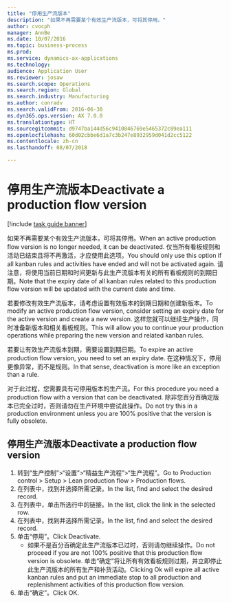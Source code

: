 ```yaml
--- 
title: "停用生产流版本"
description: "如果不再需要某个有效生产流版本，可将其停用。"
author: cvocph
manager: AnnBe
ms.date: 10/07/2016
ms.topic: business-process
ms.prod: 
ms.service: dynamics-ax-applications
ms.technology: 
audience: Application User
ms.reviewer: josaw
ms.search.scope: Operations
ms.search.region: Global
ms.search.industry: Manufacturing
ms.author: conradv
ms.search.validFrom: 2016-06-30
ms.dyn365.ops.version: AX 7.0.0
ms.translationtype: HT
ms.sourcegitcommit: d9747ba144d56c9410846769e5465372c89ea111
ms.openlocfilehash: 60d02cbbe6d1a7c3b247e8932959d041d2cc5122
ms.contentlocale: zh-cn
ms.lasthandoff: 08/07/2018

---
```

# <a name="deactivate-a-production-flow-version"></a><span data-ttu-id="600ae-103">停用生产流版本</span><span class="sxs-lookup"><span data-stu-id="600ae-103">Deactivate a production flow version</span></span>

[!include [task guide banner](../../includes/task-guide-banner.md)]

<span data-ttu-id="600ae-104">如果不再需要某个有效生产流版本，可将其停用。</span><span class="sxs-lookup"><span data-stu-id="600ae-104">When an active production flow version is no longer needed, it can be deactivated.</span></span> <span data-ttu-id="600ae-105">仅当所有看板规则和活动已结束且将不再激活，才应使用此选项。</span><span class="sxs-lookup"><span data-stu-id="600ae-105">You should only use this option if all kanban rules and activities have ended and will not be activated again.</span></span> <span data-ttu-id="600ae-106">请注意，将使用当前日期和时间更新与此生产流版本有关的所有看板规则的到期日期。</span><span class="sxs-lookup"><span data-stu-id="600ae-106">Note that the expiry date of all kanban rules related to this production flow version will be updated with the current date and time.</span></span> 

<span data-ttu-id="600ae-107">若要修改有效生产流版本，请考虑设置有效版本的到期日期和创建新版本。</span><span class="sxs-lookup"><span data-stu-id="600ae-107">To modify an active production flow version, consider setting an expiry date for the active version and create a new version.</span></span> <span data-ttu-id="600ae-108">这样您就可以继续生产操作，同时准备新版本和相关看板规则。</span><span class="sxs-lookup"><span data-stu-id="600ae-108">This will allow you to continue your production operations while preparing the new version and related kanban rules.</span></span> 

<span data-ttu-id="600ae-109">若要让有效生产流版本到期，需要设置到期日期。</span><span class="sxs-lookup"><span data-stu-id="600ae-109">To expire an active production flow version, you need to set an expiry date.</span></span> <span data-ttu-id="600ae-110">在这种情况下，停用更像异常，而不是规则。</span><span class="sxs-lookup"><span data-stu-id="600ae-110">In that sense, deactivation is more like an exception than a rule.</span></span> 

<span data-ttu-id="600ae-111">对于此过程，您需要具有可停用版本的生产流。</span><span class="sxs-lookup"><span data-stu-id="600ae-111">For this procedure you need a production flow with a version that can be deactivated.</span></span> <span data-ttu-id="600ae-112">除非您百分百确定版本已完全过时，否则请勿在生产环境中尝试此操作。</span><span class="sxs-lookup"><span data-stu-id="600ae-112">Do not try this in a production environment unless you are 100% positive that the version is fully obsolete.</span></span>


## <a name="deactivate-a-production-flow-version"></a><span data-ttu-id="600ae-113">停用生产流版本</span><span class="sxs-lookup"><span data-stu-id="600ae-113">Deactivate a production flow version</span></span>
1. <span data-ttu-id="600ae-114">转到“生产控制”>“设置”>“精益生产流程”>“生产流程”。</span><span class="sxs-lookup"><span data-stu-id="600ae-114">Go to Production control > Setup > Lean production flow > Production flows.</span></span>
2. <span data-ttu-id="600ae-115">在列表中，找到并选择所需记录。</span><span class="sxs-lookup"><span data-stu-id="600ae-115">In the list, find and select the desired record.</span></span>
3. <span data-ttu-id="600ae-116">在列表中，单击所选行中的链接。</span><span class="sxs-lookup"><span data-stu-id="600ae-116">In the list, click the link in the selected row.</span></span>
4. <span data-ttu-id="600ae-117">在列表中，找到并选择所需记录。</span><span class="sxs-lookup"><span data-stu-id="600ae-117">In the list, find and select the desired record.</span></span>
5. <span data-ttu-id="600ae-118">单击“停用”。</span><span class="sxs-lookup"><span data-stu-id="600ae-118">Click Deactivate.</span></span>
    * <span data-ttu-id="600ae-119">如果不是百分百确定此生产流版本已过时，否则请勿继续操作。</span><span class="sxs-lookup"><span data-stu-id="600ae-119">Do not proceed if you are not 100% positive that this production flow version is obsolete.</span></span> <span data-ttu-id="600ae-120">单击“确定”将让所有有效看板规则过期，并立即停止此生产流版本的所有生产和补货活动。</span><span class="sxs-lookup"><span data-stu-id="600ae-120">Clicking Ok will expire all active kanban rules and put an immediate stop to all production and replenishment activities of this production flow version.</span></span>  
6. <span data-ttu-id="600ae-121">单击“确定”。</span><span class="sxs-lookup"><span data-stu-id="600ae-121">Click OK.</span></span>


